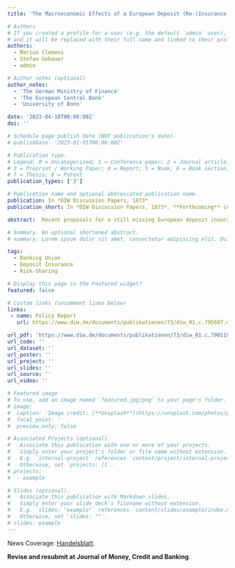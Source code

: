 ```yaml
---
title: 'The Macroeconomic Effects of a European Deposit (Re-)Insurance Scheme'

# Authors
# If you created a profile for a user (e.g. the default `admin` user), write the username (folder name) here
# and it will be replaced with their full name and linked to their profile.
authors:
  - Marius Clemens
  - Stefan Gebauer
  - admin

# Author notes (optional)
author_notes:
  - 'The German Ministry of Finance'
  - 'The European Central Bank'
  - 'University of Bonn'

date: '2023-04-18T00:00:00Z'
doi: ''

# Schedule page publish date (NOT publication's date).
# publishDate: '2023-01-01T00:00:00Z'

# Publication type.
# Legend: 0 = Uncategorized; 1 = Conference paper; 2 = Journal article;
# 3 = Preprint / Working Paper; 4 = Report; 5 = Book; 6 = Book section;
# 7 = Thesis; 8 = Patent
publication_types: ['3']

# Publication name and optional abbreviated publication name.
publication: In *DIW Discussion Papers, 1873*
publication_short: In *DIW Discussion Papers, 1873*. **Forthcoming** in **Journal of Money, Credit and Banking**

abstract:  Recent proposals for a still missing European deposit insurance scheme (EDIS) argue in favor of a reinsurance framework. In this paper, we use a regime-switching open-economy DSGE model with bank default to assess the relative efficiency of such a scheme. We find that reinsurance by EDIS is more effective in stabilizing real activity, credit, and welfare than a national fiscal backstop. We demonstrate that risk-weighted contributions to EDIS are welfare-beneficial for depositors and discuss trade-offs policymakers face during the implementation of EDIS. We also find that macroprudential regulation and EDIS can complement each other and that EDIS can prevent bank runs under certain conditions.

# Summary. An optional shortened abstract.
# summary: Lorem ipsum dolor sit amet, consectetur adipiscing elit. Duis posuere tellus ac convallis placerat. Proin tincidunt magna sed ex sollicitudin condimentum.

tags: 
  - Banking Union
  - Deposit Insurance
  - Risk-Sharing

# Display this page in the Featured widget?
featured: false

# Custom links (uncomment lines below)
links:
 - name: Policy Report
   url: https://www.diw.de/documents/publikationen/73/diw_01.c.795607.de/dwr-20-32-1.pdf

url_pdf: 'https://www.diw.de/documents/publikationen/73/diw_01.c.790118.de/dp1873.pdf'
url_code: ''
url_dataset: ''
url_poster: ''
url_project: ''
url_slides: ''
url_source: ''
url_video: ''

# Featured image
# To use, add an image named `featured.jpg/png` to your page's folder.
# image:
#  caption: 'Image credit: [**Unsplash**](https://unsplash.com/photos/pLCdAaMFLTE)'
#  focal_point: ''
#  preview_only: false

# Associated Projects (optional).
#   Associate this publication with one or more of your projects.
#   Simply enter your project's folder or file name without extension.
#   E.g. `internal-project` references `content/project/internal-project/index.md`.
#   Otherwise, set `projects: []`.
# projects:
#  - example

# Slides (optional).
#   Associate this publication with Markdown slides.
#   Simply enter your slide deck's filename without extension.
#   E.g. `slides: "example"` references `content/slides/example/index.md`.
#   Otherwise, set `slides: ""`.
# slides: example
---
```

<!-- {{% callout note %}}
Click the _Cite_ button above to demo the feature to enable visitors to import publication metadata into their reference management software.
{{% /callout %}}

{{% callout note %}}
Create your slides in Markdown - click the _Slides_ button to check out the example.
{{% /callout %}} -->

News Coverage: [Handelsblatt](https://www.handelsblatt.com/finanzen/banken-versicherungen/banken/diw-studie-europaeische-einlagensicherung-wuerde-folgen-von-insolvenzwelle-mildern/26065636.html).

**Revise and resubmit at Journal of Money, Credit and Banking**.
